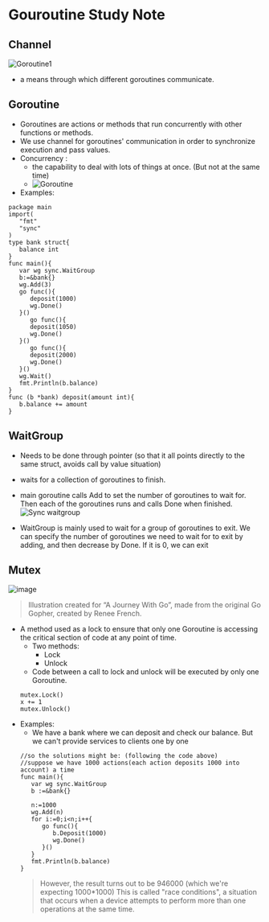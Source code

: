 # Gouroutine Study Note

## Channel
![Goroutine1](https://user-images.githubusercontent.com/71340325/177242997-128fdc54-7eae-46f5-806d-06ef87dab0a2.jpg)

*  a means through which different goroutines communicate.


## Goroutine
* Goroutines are actions or methods that run concurrently with other functions or methods.
* We use channel for goroutines' communication in order to synchronize execution and pass values.
* Concurrency :
    * the capability to deal with lots of things at once. (But not at the same time)
    * ![Goroutine](https://user-images.githubusercontent.com/71340325/177244854-119aa66f-fc93-4997-88a1-6dadeecdc6d4.jpg)
* Examples:
```
package main
import(
   "fmt"
   "sync"
)
type bank struct{
   balance int
}
func main(){
   var wg sync.WaitGroup
   b:=&bank{}
   wg.Add(3)
   go func(){
      deposit(1000)
      wg.Done()
   }()
      go func(){
      deposit(1050)
      wg.Done()
   }()
      go func(){
      deposit(2000)
      wg.Done()
   }()
   wg.Wait()
   fmt.Println(b.balance)
}
func (b *bank) deposit(amount int){
   b.balance += amount
}
```
 
## WaitGroup
* Needs to be done through pointer (so that it all points directly to the same struct, avoids call by value situation)
* waits for a collection of goroutines to finish.
* main goroutine calls Add to set the number of goroutines to wait for. Then each of the goroutines runs and calls Done when finished.
![Sync waitgroup](https://user-images.githubusercontent.com/71340325/177271353-d6dc38ad-b639-41a3-99bf-cc995e534730.jpg)

* WaitGroup is mainly used to wait for a group of goroutines to exit. We can specify the number of goroutines we need to wait for to exit by adding, and then decrease by Done. If it is 0, we can exit

## Mutex
![image](https://user-images.githubusercontent.com/71340325/183039270-224caeb0-120a-4c08-b4ab-375fa03bdba4.png)
> Illustration created for “A Journey With Go”, made from the original Go Gopher, created by Renee French.

* A method used as a lock to ensure that only one Goroutine is accessing the critical section of code at any point of time.
   * Two methods:
      * Lock
      * Unlock
   * Code between a call to lock and unlock will be executed by only one Goroutine.
   ```
   mutex.Lock()
   x += 1
   mutex.Unlock()
   ```
 * Examples:
   * We have a bank where we can deposit and check our balance. But we can't provide services to clients one by one
   ```
   //so the solutions might be: (following the code above)
   //suppose we have 1000 actions(each action deposits 1000 into account) a time
   func main(){
      var wg sync.WaitGroup
      b :=&bank{}
      
      n:=1000
      wg.Add(n)
      for i:=0;i<n;i++{
         go func(){
            b.Deposit(1000)
            wg.Done()
         }()
      }
      fmt.Println(b.balance)
   }
   ```
   > However, the result turns out to be 946000 (which we're expecting 1000*1000)
   > This is called "race conditions", a situation that occurs when a device attempts to perform more than one operations at the same time.

